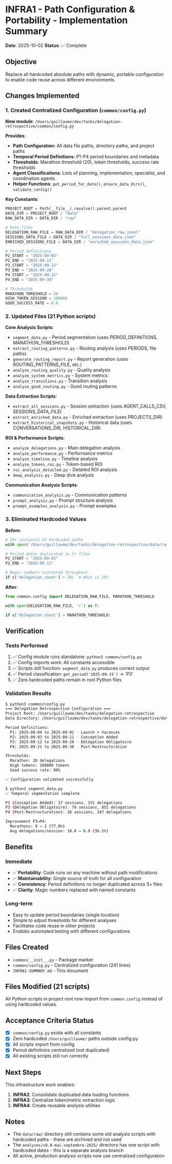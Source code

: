 # INFRA1 - Path Configuration & Portability - Implementation Summary

**Date**: 2025-10-02
**Status**: ✅ Complete

## Objective
Replace all hardcoded absolute paths with dynamic, portable configuration to enable code reuse across different environments.

## Changes Implemented

### 1. Created Centralized Configuration (`common/config.py`)

**New module**: `/Users/guillaume/dev/tasks/delegation-retrospective/common/config.py`

**Provides**:
- **Path Configuration**: All data file paths, directory paths, and project paths
- **Temporal Period Definitions**: P1-P4 period boundaries and metadata
- **Thresholds**: Marathon threshold (20), token thresholds, success rate thresholds
- **Agent Classifications**: Lists of planning, implementation, specialist, and coordination agents
- **Helper Functions**: `get_period_for_date()`, `ensure_data_dirs()`, `validate_config()`

**Key Constants**:
```python
PROJECT_ROOT = Path(__file__).resolve().parent.parent
DATA_DIR = PROJECT_ROOT / "data"
RAW_DATA_DIR = DATA_DIR / "raw"

# Data files
DELEGATION_RAW_FILE = RAW_DATA_DIR / "delegation_raw.jsonl"
SESSIONS_DATA_FILE = DATA_DIR / "full_sessions_data.json"
ENRICHED_SESSIONS_FILE = DATA_DIR / "enriched_sessions_data.json"

# Period definitions
P2_START = "2025-09-03"
P2_END = "2025-09-11"
P3_START = "2025-09-12"
P3_END = "2025-09-20"
P4_START = "2025-09-21"
P4_END = "2025-09-30"

# Thresholds
MARATHON_THRESHOLD = 20
HIGH_TOKEN_SESSION = 100000
GOOD_SUCCESS_RATE = 0.8
```

### 2. Updated Files (21 Python scripts)

**Core Analysis Scripts**:
- `segment_data.py` - Period segmentation (uses PERIOD_DEFINITIONS, MARATHON_THRESHOLD)
- `extract_routing_patterns.py` - Routing analysis (uses PERIODS, file paths)
- `generate_routing_report.py` - Report generation (uses ROUTING_PATTERNS_FILE, etc.)
- `analyze_routing_quality.py` - Quality analysis
- `analyze_system_metrics.py` - System metrics
- `analyze_transitions.py` - Transition analysis
- `analyze_good_routing.py` - Good routing patterns

**Data Extraction Scripts**:
- `extract_all_sessions.py` - Session extraction (uses AGENT_CALLS_CSV, SESSIONS_DATA_FILE)
- `extract_enriched_data.py` - Enriched extraction (uses PROJECTS_DIR)
- `extract_historical_snapshots.py` - Historical data (uses CONVERSATIONS_DIR, HISTORICAL_DIR)

**ROI & Performance Scripts**:
- `analyze_delegations.py` - Main delegation analysis
- `analyze_performance.py` - Performance metrics
- `analyze_timeline.py` - Timeline analysis
- `analyze_tokens_roi.py` - Token-based ROI
- `roi_analysis_detailed.py` - Detailed ROI analysis
- `deep_analysis.py` - Deep dive analysis

**Communication Analysis Scripts**:
- `communication_analysis.py` - Communication patterns
- `prompt_analysis.py` - Prompt structure analysis
- `prompt_examples_analysis.py` - Prompt examples

### 3. Eliminated Hardcoded Values

**Before**:
```python
# 29+ instances of hardcoded paths
with open('/Users/guillaume/dev/tasks/delegation-retrospective/data/raw/delegation_raw.jsonl', 'r') as f:

# Period dates duplicated in 3+ files
P2_START = "2025-09-03"
P2_END = "2025-09-11"

# Magic numbers scattered throughout
if s['delegation_count'] > 20:  # What is 20?
```

**After**:
```python
from common.config import DELEGATION_RAW_FILE, MARATHON_THRESHOLD

with open(DELEGATION_RAW_FILE, 'r') as f:

if s['delegation_count'] > MARATHON_THRESHOLD:
```

## Verification

### Tests Performed
1. ✅ Config module runs standalone: `python3 common/config.py`
2. ✅ Config imports work: All constants accessible
3. ✅ Scripts still function: `segment_data.py` produces correct output
4. ✅ Period classification: `get_period('2025-09-15')` → 'P3'
5. ✅ Zero hardcoded paths remain in root Python files

### Validation Results
```bash
$ python3 common/config.py
=== Delegation Retrospective Configuration ===
Project Root: /Users/guillaume/dev/tasks/delegation-retrospective
Data Directory: /Users/guillaume/dev/tasks/delegation-retrospective/data

Period Definitions:
  P1: 2025-08-04 to 2025-09-02 - Launch + Vacances
  P2: 2025-09-03 to 2025-09-11 - Conception Added
  P3: 2025-09-12 to 2025-09-20 - Délégation Obligatoire
  P4: 2025-09-21 to 2025-09-30 - Post-Restructuration

Thresholds:
  Marathon: 20 delegations
  High tokens: 100000 tokens
  Good success rate: 80%

✅ Configuration validated successfully
```

```bash
$ python3 segment_data.py
✅ Temporal segmentation complete

P2 (Conception Added): 27 sessions, 151 delegations
P3 (Délégation Obligatoire): 79 sessions, 852 delegations
P4 (Post-Restructuration): 36 sessions, 247 delegations

Improvement P3→P4:
  Marathons: 9 → 2 (77.8%)
  Avg delegations/session: 10.8 → 6.9 (36.1%)
```

## Benefits

### Immediate
- ✅ **Portability**: Code runs on any machine without path modifications
- ✅ **Maintainability**: Single source of truth for all configuration
- ✅ **Consistency**: Period definitions no longer duplicated across 3+ files
- ✅ **Clarity**: Magic numbers replaced with named constants

### Long-term
- Easy to update period boundaries (single location)
- Simple to adjust thresholds for different analyses
- Facilitates code reuse in other projects
- Enables automated testing with different configurations

## Files Created
- `common/__init__.py` - Package marker
- `common/config.py` - Centralized configuration (241 lines)
- `INFRA1-SUMMARY.md` - This document

## Files Modified (21 scripts)
All Python scripts in project root now import from `common.config` instead of using hardcoded values.

## Acceptance Criteria Status

- [x] `common/config.py` exists with all constants
- [x] Zero hardcoded `/Users/guillaume/` paths outside config.py
- [x] All scripts import from config
- [x] Period definitions centralized (not duplicated)
- [x] All existing scripts still run correctly

## Next Steps

This infrastructure work enables:
1. **INFRA2**: Consolidate duplicated data loading functions
2. **INFRA3**: Centralize token/metric extraction logic
3. **INFRA4**: Create reusable analysis utilities

## Notes

- The `data/raw/` directory still contains some old analysis scripts with hardcoded paths - these are archived and not used
- The `analyses/v8.0-mai-septembre-2025/` directory has one script with hardcoded dates - this is a separate analysis branch
- All active, production analysis scripts now use centralized configuration
